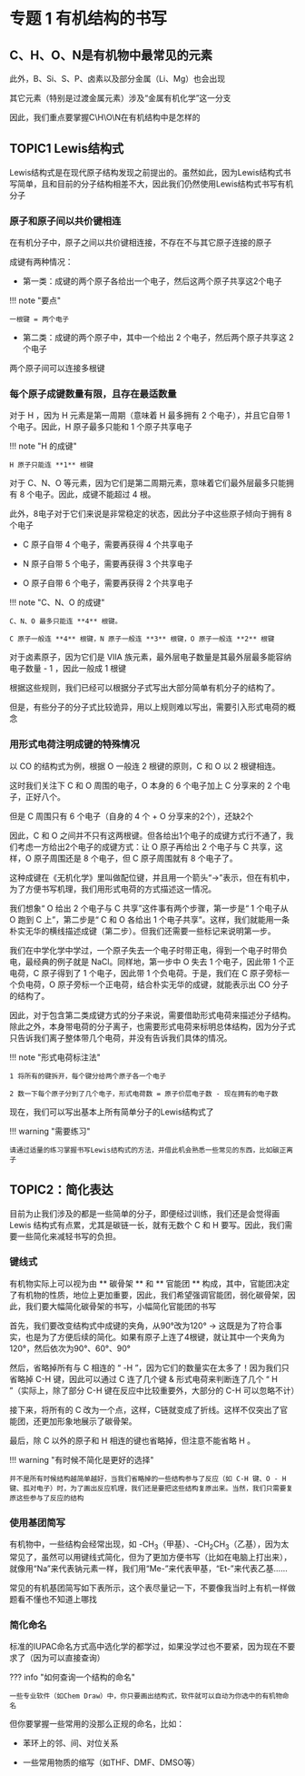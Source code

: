 # 专题 1 有机结构的书写

## C、H、O、N是有机物中最常见的元素

此外，B、Si、S、P、卤素以及部分金属（Li、Mg）也会出现

其它元素（特别是过渡金属元素）涉及“金属有机化学”这一分支

因此，我们重点要掌握C\H\O\N在有机结构中是怎样的

## TOPIC1 Lewis结构式

Lewis结构式是在现代原子结构发现之前提出的。虽然如此，因为Lewis结构式书写简单，且和目前的分子结构相差不大，因此我们仍然使用Lewis结构式书写有机分子

### 原子和原子间以共价键相连

在有机分子中，原子之间以共价键相连接，不存在不与其它原子连接的原子

成键有两种情况：

* 第一类：成键的两个原子各给出一个电子，然后这两个原子共享这2个电子

!!! note "要点"

    一根键 = 两个电子

* 第二类：成键的两个原子中，其中一个给出 2 个电子，然后两个原子共享这 2 个电子

两个原子间可以连接多根键

### 每个原子成键数量有限，且存在最适数量

对于 H ，因为 H 元素是第一周期（意味着 H 最多拥有 2 个电子），并且它自带 1 个电子。因此，H 原子最多只能和 1 个原子共享电子

!!! note "H 的成键"

    H 原子只能连 **1** 根键

对于 C、N、O 等元素，因为它们是第二周期元素，意味着它们最外层最多只能拥有 8 个电子。因此，成键不能超过 4 根。

此外，8电子对于它们来说是非常稳定的状态，因此分子中这些原子倾向于拥有 8 个电子

* C 原子自带 4 个电子，需要再获得 4 个共享电子

* N 原子自带 5 个电子，需要再获得 3 个共享电子

* O 原子自带 6 个电子，需要再获得 2 个共享电子

!!! note "C、N、O 的成键"

    C、N、O 最多只能连 **4** 根键。

    C 原子一般连 **4** 根键，N 原子一般连 **3** 根键，O 原子一般连 **2** 根键

对于卤素原子，因为它们是 ⅦA 族元素，最外层电子数量是其最外层最多能容纳电子数量 - 1 ，因此一般成 1 根键 

根据这些规则，我们已经可以根据分子式写出大部分简单有机分子的结构了。

但是，有些分子的分子式比较诡异，用以上规则难以写出，需要引入形式电荷的概念


### 用形式电荷注明成键的特殊情况

以 CO 的结构式为例，根据 O 一般连 2 根键的原则，C 和 O 以 2 根键相连。

这时我们关注下 C 和 O 周围的电子，O 本身的 6 个电子加上 C 分享来的 2 个电子，正好八个。

但是 C 周围只有 6 个电子（自身的 4 个 + O 分享来的2个），还缺2个

因此，C 和 O 之间并不只有这两根键。但各给出1个电子的成键方式行不通了，我们考虑一方给出2个电子的成键方式：让 O 原子再给出 2 个电子与 C 共享，这样，O 原子周围还是 8 个电子，但 C 原子周围就有 8 个电子了。

这种成键在《无机化学》里叫做配位键，并且用一个箭头“→”表示，但在有机中，为了方便书写机理，我们用形式电荷的方式描述这一情况。

我们想象“ O 给出 2 个电子与 C 共享”这件事有两个步骤，第一步是“ 1 个电子从 O 跑到 C 上”，第二步是“ C 和 O 各给出 1 个电子共享”。这样，我们就能用一条朴实无华的横线描述成键（第二步）。但我们还需要一些标记来说明第一步。

我们在中学化学中学过，一个原子失去一个电子时带正电，得到一个电子时带负电，最经典的例子就是 NaCl。同样地，第一步中 O 失去 1 
个电子，因此带 1 个正电荷，C 原子得到了 1 个电子，因此带 1 个负电荷。于是，我们在 C 原子旁标一个负电荷，O 原子旁标一个正电荷，结合朴实无华的成键，就能表示出 CO 分子的结构了。

因此，对于包含第二类成键方式的分子来说，需要借助形式电荷来描述分子结构。除此之外，本身带电荷的分子离子，也需要形式电荷来标明总体结构，因为分子式只告诉我们离子整体带几个电荷，并没有告诉我们具体的情况。

!!! note "形式电荷标注法"

    1 将所有的键拆开，每个键分给两个原子各一个电子

    2 数一下每个原子分到了几个电子，形式电荷数 = 原子价层电子数 - 现在拥有的电子数 

现在，我们可以写出基本上所有简单分子的Lewis结构式了

!!! warning "需要练习"

    请通过适量的练习掌握书写Lewis结构式的方法，并借此机会熟悉一些常见的东西，比如碳正离子


## TOPIC2：简化表达

目前为止我们涉及的都是一些简单的分子，即便经过训练，我们还是会觉得画 Lewis 结构式有点累，尤其是碳链一长，就有无数个 C 和 H 要写。因此，我们需要一些简化来减轻书写的负担。

### 键线式

有机物实际上可以视为由 ** 碳骨架 ** 和 ** 官能团 ** 构成，其中，官能团决定了有机物的性质，地位上更加重要，因此，我们希望强调官能团，弱化碳骨架，因此，我们要大幅简化碳骨架的书写，小幅简化官能团的书写

首先，我们要改变结构式中成键的夹角，从90°改为120° → 这既是为了符合事实，也是为了方便后续的简化。如果有原子上连了4根键，就让其中一个夹角为120°，然后依次为90°、60°、90°

然后，省略掉所有与 C 相连的 “ -H ”，因为它们的数量实在太多了！因为我们只省略掉 C-H 键，因此可以通过 C 连了几个键 & 形式电荷来判断连了几个 “ H ”（实际上，除了部分 C-H 键在反应中比较重要外，大部分的 C-H 可以忽略不计）

接下来，将所有的 C 改为一个点，这样，C链就变成了折线。这样不仅突出了官能团，还更加形象地展示了碳骨架。

最后，除 C 以外的原子和 H 相连的键也省略掉，但注意不能省略 H 。

!!! warning "有时候不简化是更好的选择"

    并不是所有时候结构越简单越好，当我们省略掉的一些结构参与了反应（如 C-H 键、O - H 键、孤对电子）时，为了画出反应机理，我们还是要把这些结构复原出来。当然，我们只需要复原这些参与了反应的结构

### 使用基团简写

有机物中，一些结构会经常出现，如 -CH$_3$（甲基）、-CH$_2$CH$_3$（乙基），因为太常见了，虽然可以用键线式简化，但为了更加方便书写（比如在电脑上打出来），就像用“Na”来代表钠元素一样，我们用“Me-”来代表甲基，“Et-”来代表乙基……

常见的有机基团简写如下表所示，这个表尽量记一下，不要像我当时上有机一样做题看不懂也不知道上哪找

### 简化命名

标准的IUPAC命名方式高中选化学的都学过，如果没学过也不要紧，因为现在不要求了（因为可以直接查询）

??? info "如何查询一个结构的命名"

    一些专业软件（如Chem Draw）中，你只要画出结构式，软件就可以自动为你选中的有机物命名

但你要掌握一些常用的没那么正规的命名，比如：

* 苯环上的邻、间、对位关系

* 一些常用物质的缩写（如THF、DMF、DMSO等）




